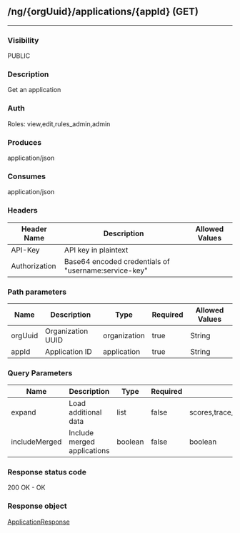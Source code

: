 ## /ng/{orgUuid}/applications/{appId} (GET)
---
### Visibility
PUBLIC
### Description
Get an application
### Auth
Roles: view,edit,rules_admin,admin
### Produces
application/json
### Consumes
application/json
### Headers
| Header Name | Description | Allowed Values |
| ----------- | ----------- | ----------- |
| API-Key | API key in plaintext |  |
| Authorization | Base64 encoded credentials of &quot;username:service-key&quot; |  |
### Path parameters
| Name | Description | Type | Required | Allowed Values |
| ----------- | ----------- | ----------- | ----------- | ----------- |
| orgUuid | Organization UUID | organization | true | String |
| appId | Application ID | application | true | String |
### Query Parameters
| Name | Description | Type | Required | Allowed Values |
| ----------- | ----------- | ----------- | ----------- | ----------- |
| expand | Load additional data | list | false | scores,trace_breakdown,license,modules,coverage,compliance_policy,metadata,app_instrumentation_protect,skip_links |
| includeMerged | Include merged applications | boolean | false | boolean |
### Response status code
200 OK - OK
### Response object
[ApplicationResponse](<../../objects/ApplicationResponse.md>)
